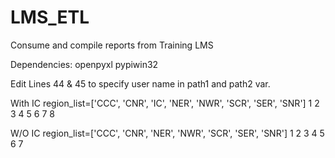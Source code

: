 # LMS_ETL
Consume and compile reports from Training LMS

Dependencies:
  openpyxl
  pypiwin32
  
  
  Edit Lines 44 & 45 to specify user name in path1 and path2 var.


With IC region_list=['CCC', 'CNR', 'IC', 'NER', 'NWR', 'SCR', 'SER', 'SNR']
                    1       2       3       4     5       6     7       8

W/O IC region_list=['CCC', 'CNR', 'NER', 'NWR', 'SCR', 'SER', 'SNR']
                      1       2     3       4     5       6      7
